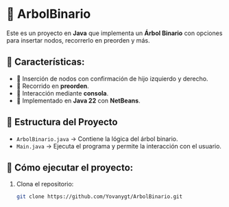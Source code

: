 # 🌳 ArbolBinario

Este es un proyecto en **Java** que implementa un **Árbol Binario** con opciones para insertar nodos, recorrerlo en preorden y más.

## 🚀 Características:
- 📌 Inserción de nodos con confirmación de hijo izquierdo y derecho.
- 📌 Recorrido en **preorden**.
- 📌 Interacción mediante **consola**.
- 📌 Implementado en **Java 22** con **NetBeans**.

## 📂 Estructura del Proyecto
- `ArbolBinario.java` → Contiene la lógica del árbol binario.
- `Main.java` → Ejecuta el programa y permite la interacción con el usuario.

## 📜 Cómo ejecutar el proyecto:
1. Clona el repositorio:
   ```sh
   git clone https://github.com/Yovanygt/ArbolBinario.git
